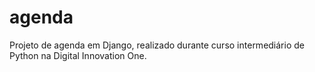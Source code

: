 # agenda
Projeto de agenda em Django, realizado durante curso intermediário de Python na Digital Innovation One.
